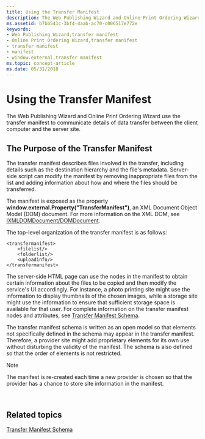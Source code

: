 ```yaml
---
title: Using the Transfer Manifest
description: The Web Publishing Wizard and Online Print Ordering Wizard use the transfer manifest to communicate details of data transfer between the client computer and the server site.
ms.assetid: b7bb541c-3bf4-4aab-ac70-c006517e772e
keywords:
- Web Publishing Wizard,transfer manifest
- Online Print Ordering Wizard,transfer manifest
- transfer manifest
- manifest
- window.external,transfer manifest
ms.topic: concept-article
ms.date: 05/31/2018
---
```


# Using the Transfer Manifest

The Web Publishing Wizard and Online Print Ordering Wizard use the transfer manifest to communicate details of data transfer between the client computer and the server site.

## The Purpose of the Transfer Manifest

The transfer manifest describes files involved in the transfer, including details such as the destination hierarchy and the file's metadata. Server-side script can modify the manifest by removing inappropriate files from the list and adding information about how and where the files should be transferred.

The manifest is exposed as the property **window.external.Property("TransferManifest")**, an XML Document Object Model (DOM) document. For more information on the XML DOM, see [IXMLDOMDocument/DOMDocument](/previous-versions/windows/desktop/ms756987(v=vs.85)).

The top-level organization of the transfer manifest is as follows:


```
<transfermanifest>
    <filelist/>
    <folderlist/>
    <uploadinfo/>
</transfermanifest>
```



The server-side HTML page can use the nodes in the manifest to obtain certain information about the files to be copied and then modify the service's UI accordingly. For instance, a photo printing site might use the information to display thumbnails of the chosen images, while a storage site might use the information to ensure that sufficient storage space is available for that user. For complete information on the transfer manifest nodes and attributes, see [Transfer Manifest Schema](/windows/desktop/shell/interfaces).

The transfer manifest schema is written as an open model so that elements not specifically defined in the schema may appear in the transfer manifest. Therefore, a provider site might add proprietary elements for its own use without disturbing the validity of the manifest. The schema is also defined so that the order of elements is not restricted.

> [!Note]  
> The manifest is re-created each time a new provider is chosen so that the provider has a chance to store site information in the manifest.

 

## Related topics

<dl> <dt>

[Transfer Manifest Schema](/windows/desktop/shell/interfaces)
</dt> </dl>

 

 
